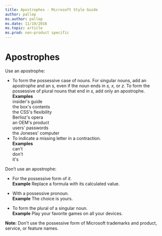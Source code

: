 ```yaml
---
title: Apostrophes - Microsoft Style Guide
author: pallep
ms.author: pallep
ms.date: 11/19/2016
ms.topic: article
ms.prod: non-product specific
---
```


# Apostrophes

Use an apostrophe:

  - To form the possessive case of nouns. For singular nouns, add an apostrophe and an *s,* even if the noun ends in *s, x,* or *z.* To form the possessive of plural nouns that end in *s,* add only an apostrophe.  
    **Examples**  
    insider's guide   
    the box's contents  
    the CSS's flexibility   
    Berlioz's opera  
    an OEM's product   
    users' passwords   
    the Joneses' computer
  - To indicate a missing letter in a contraction.  
    **Examples**  
    can't   
    don't  
    it's

Don’t use an apostrophe:

  - For the possessive form of *it*.  
    **Example** Replace a formula with its calculated value.
    
  - With a possessive pronoun.  
    **Example** The choice is yours.
    
  - To form the plural of a singular noun.  
    **Example** Play your favorite games on all your devices.

**Note:**  Don't use the possessive form of Microsoft trademarks and product, service, or feature names.
